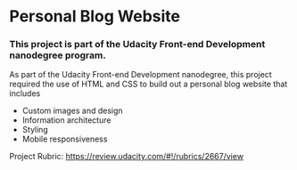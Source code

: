 # Personal Blog Website
### This project is part of the Udacity Front-end Development nanodegree program.
As part of the Udacity Front-end Development nanodegree, this project required the use of HTML and CSS to build out a personal blog website that includes 
 
 - Custom images and design
 - Information architecture 
 - Styling 
 - Mobile responsiveness
 
Project Rubric:
https://review.udacity.com/#!/rubrics/2667/view
